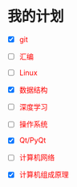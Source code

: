 # 我的计划

- [x] <font color='red'>git</font>
- [ ] <font color="red">汇编</font>
- [ ] <font color='red'>Linux</font>
- [x] <font color="red">数据结构</font>
- [ ] <font color="red">深度学习</font>
- [ ] <font color="red">操作系统</font>
- [x] <font color='red'>Qt/PyQt</font>
- [ ] <font color="red">计算机网络</font>
- [x] <font color="red">计算机组成原理</font>

